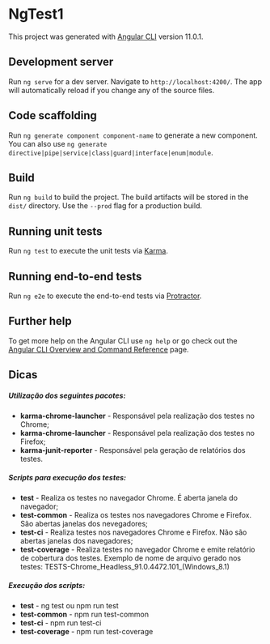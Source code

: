 # NgTest1

This project was generated with [Angular CLI](https://github.com/angular/angular-cli) version 11.0.1.

## Development server

Run `ng serve` for a dev server. Navigate to `http://localhost:4200/`. The app will automatically reload if you change any of the source files.

## Code scaffolding

Run `ng generate component component-name` to generate a new component. You can also use `ng generate directive|pipe|service|class|guard|interface|enum|module`.

## Build

Run `ng build` to build the project. The build artifacts will be stored in the `dist/` directory. Use the `--prod` flag for a production build.

## Running unit tests

Run `ng test` to execute the unit tests via [Karma](https://karma-runner.github.io).

## Running end-to-end tests

Run `ng e2e` to execute the end-to-end tests via [Protractor](http://www.protractortest.org/).

## Further help

To get more help on the Angular CLI use `ng help` or go check out the [Angular CLI Overview and Command Reference](https://angular.io/cli) page.

## Dicas

##### Utilização dos seguintes pacotes:
* <b>karma-chrome-launcher</b> - Responsável pela realização dos testes no Chrome;
* <b>karma-chrome-launcher</b> - Responsável pela realização dos testes no Firefox;
* <b>karma-junit-reporter</b> - Responsável pela geração de relatórios dos testes.

##### Scripts para execução dos testes:
* <b>test</b> - Realiza os testes no navegador Chrome. É aberta janela do navegador;
* <b>test-common</b> - Realiza os testes nos navegadores Chrome e Firefox. São abertas janelas dos nevegadores;
* <b>test-ci</b> - Realiza testes nos navegadores Chrome e Firefox. Não são abertas janelas dos navegadores;
* <b>test-coverage</b> - Realiza testes no navegador Chrome e emite relatório de cobertura dos testes. Exemplo de nome de arquivo gerado nos testes: TESTS-Chrome_Headless_91.0.4472.101_(Windows_8.1)

##### Execução dos scripts:
* <b>test</b> - ng test ou npm run test
* <b>test-common</b> - npm run test-common
* <b>test-ci</b> - npm run test-ci
* <b>test-coverage</b> - npm run test-coverage

